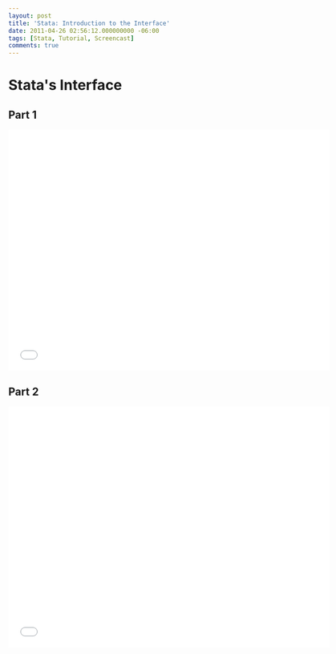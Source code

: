 ```yaml
---
layout: post
title: 'Stata: Introduction to the Interface'
date: 2011-04-26 02:56:12.000000000 -06:00
tags: [Stata, Tutorial, Screencast]
comments: true
---
```


# Stata's Interface

## Part 1

<iframe width="640" height="480" src="//www.youtube.com/embed/Kh0XGoz0ppA" frameborder="0" allowfullscreen="allowfullscreen"> </iframe>

## Part 2

<iframe width="640" height="480" src="//www.youtube.com/embed/NWRl9QRnZHI" frameborder="0" allowfullscreen="allowfullscreen"> </iframe>


